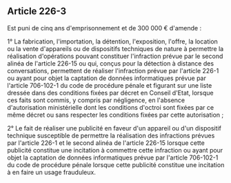 Article 226-3
----
Est puni de cinq ans d'emprisonnement et de 300 000 € d'amende :

1° La fabrication, l'importation, la détention, l'exposition, l'offre, la
location ou la vente d'appareils ou de dispositifs techniques de nature à
permettre la réalisation d'opérations pouvant constituer l'infraction prévue par
le second alinéa de l'article 226-15 ou qui, conçus pour la détection à distance
des conversations, permettent de réaliser l'infraction prévue par l'article
226-1 ou ayant pour objet la captation de données informatiques prévue par
l'article 706-102-1 du code de procédure pénale et figurant sur une liste
dressée dans des conditions fixées par décret en Conseil d'Etat, lorsque ces
faits sont commis, y compris par négligence, en l'absence d'autorisation
ministérielle dont les conditions d'octroi sont fixées par ce même décret ou
sans respecter les conditions fixées par cette autorisation ;

2° Le fait de réaliser une publicité en faveur d'un appareil ou d'un dispositif
technique susceptible de permettre la réalisation des infractions prévues par
l'article 226-1 et le second alinéa de l'article 226-15 lorsque cette publicité
constitue une incitation à commettre cette infraction ou ayant pour objet la
captation de données informatiques prévue par l'article 706-102-1 du code de
procédure pénale lorsque cette publicité constitue une incitation à en faire un
usage frauduleux.
